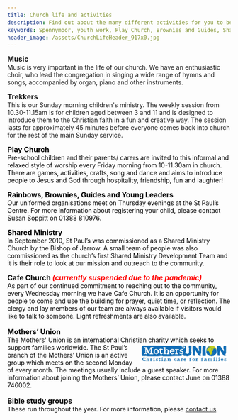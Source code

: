 ```yaml
---
title: Church life and activities
description: Find out about the many different activities for you to be part of and get involved with.
keywords: Spennymoor, youth work, Play Church, Brownies and Guides, Shared Ministry, Open Church, Church Reaching out to People, The Mothers' Union, Prayer groups,
header_image: /assets/ChurchLifeHeader_917x0.jpg
---
```

<span style="font-size: medium;"><strong>Music</strong></span><br>Music is very important in the life of our church. We have an enthusiastic choir, who lead the congregation in singing a wide range of hymns and songs, accompanied by organ, piano and other instruments.

<strong><span style="font-size: medium;">Trekkers</span></strong><br>This is our Sunday morning children's ministry. The weekly session from 10.30-11.15am is for children aged between 3 and 11 and is designed to introduce them to the Christian faith in a fun and creative way. The session lasts for approximately 45 minutes before everyone comes back into church for the rest of the main Sunday service.

<span style="color: #000000"><strong><span style="font-size: medium">Play Church<br></span></strong>Pre-school children and their parents/ carers are invited to this informal and relaxed style of worship every Friday morning from 10-11.30am in church.</span> <span style="color: #000000">There are games, activities, crafts, song and dance and aims to introduce people to Jesus and God through hospitality, friendship, fun and laughter!</span>

<span style="color: #000000"><span style="font-size: medium"><strong>Rainbows, Brownies, Guides and Young Leaders<br></strong></span>Our uniformed organisations meet on Thursday evenings at the St Paul’s Centre. For more information about registering your child, please contact Susan Soppitt on 01388 810976.</span>

<span style="color: #000000"><strong><span style="font-size: medium">Shared Ministry<br></span></strong>In September 2010, St Paul’s was commissioned as a Shared Ministry Church by the Bishop of Jarrow.</span> <span style="color: #000000">A small team of people was also commissioned as the church’s first Shared Ministry Development Team and it is their role to look at our mission and outreach to the community.</span>

<span style="color: #000000"><span style="font-size: medium"><strong>Cafe Church <em><span style="color: rgb(255, 0, 0);">(currently suspended due to the pandemic)</span></em><br></strong></span></span><span style="color: #000000">As part of our continued commitment to reaching out to the community, every Wednesday morning we have Cafe Church. It is an opportunity for people to come and use the building for prayer, quiet time, or reflection.</span> <span style="color: #000000">The clergy and lay members of our team are always available if visitors would like to talk to someone. Light refreshments are also available.</span><span style="color: #000000"><br>&#160;<br><span style="font-size: medium"><strong>Mothers’ Union<br></strong></span>The Mothers' Union is an international Christian charity which seeks to support families worldwide. The <img hspace="5" alt="Mothers' Union logo" align="right" width="200" height="43" src="/assets/MothersUnion.jpg"/>St Paul’s branch of the Mothers’ Union is an active group which meets on the second Monday of every month. The meetings usually include a guest speaker.</span> <span style="color: #000000">For more information about joining the Mothers’ Union, please contact June on 01388 746002.<br>&#160;<br><span style="font-size: medium"><strong>Bible study groups<br></strong></span>These run throughout the year. For more information, please <a target="_self" href="mailto:stpauls_spennymoor@hotmail.com?subject=Prayer%20group%20request">contact us</a>.</span>